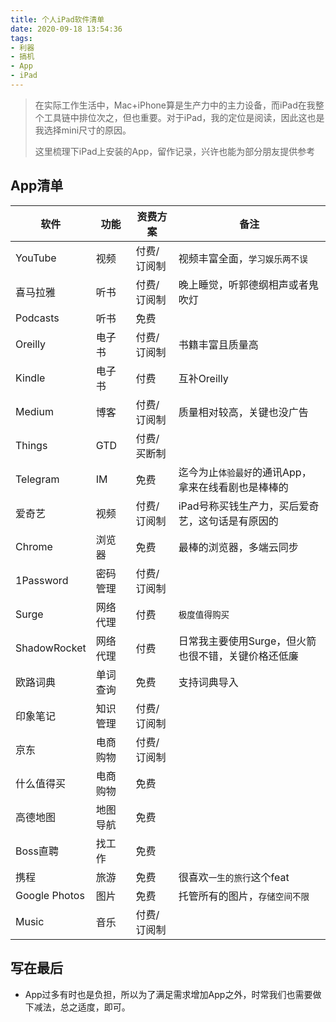 ```yaml
---
title: 个人iPad软件清单
date: 2020-09-18 13:54:36
tags:
- 利器
- 搞机
- App
- iPad
---
```

> 在实际工作生活中，Mac+iPhone算是生产力中的主力设备，而iPad在我整个工具链中排位次之，但也重要。对于iPad，我的定位是阅读，因此这也是我选择mini尺寸的原因。
> 
> 这里梳理下iPad上安装的App，留作记录，兴许也能为部分朋友提供参考

## App清单

软件 | 功能 | 资费方案|备注
----| ---| ---|---
YouTube| 视频 | 付费/订阅制 |视频丰富全面，`学习娱乐两不误`
喜马拉雅| 听书 | 付费/订阅制 |晚上睡觉，听郭德纲相声或者鬼吹灯
Podcasts| 听书 | 免费 |
Oreilly| 电子书 | 付费/订阅制 |书籍丰富且质量高
Kindle| 电子书 | 付费 |互补Oreilly
Medium| 博客 | 付费/订阅制 |质量相对较高，关键也没广告
Things| GTD | 付费/买断制 | 
Telegram | IM  | 免费 | 迄今为止`体验最好`的通讯App，拿来在线看剧也是棒棒的
爱奇艺| 视频  | 付费/订阅制 | iPad号称买钱生产力，买后爱奇艺，这句话是有原因的
Chrome| 浏览器  |免费 |最棒的浏览器，多端云同步
1Password | 密码管理 | 付费/订阅制 | 
Surge | 网络代理 | 付费| `极度值得购买`
ShadowRocket | 网络代理 | 付费| 日常我主要使用Surge，但火箭也很不错，关键价格还低廉
欧路词典 | 单词查询 | 免费| 支持词典导入
印象笔记| 知识管理 |  付费/订阅制| 
京东 | 电商购物| 付费/订阅制 | 
什么值得买 | 电商购物| 免费 | 
高德地图| 地图导航 | 免费 | 
Boss直聘| 找工作 | 免费 | 
携程| 旅游 | 免费 | 很喜欢`一生的旅行`这个feat
Google Photos| 图片 | 免费 | 托管所有的图片，`存储空间不限`
Music | 音乐 | 付费/订阅制 | 

## 写在最后

- App过多有时也是负担，所以为了满足需求增加App之外，时常我们也需要做下减法，总之适度，即可。
